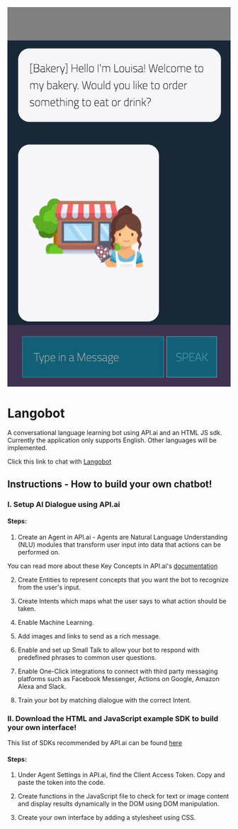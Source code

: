 ![Bakery](/images/langobot.png)

# Langobot
A conversational language learning bot using API.ai and an HTML JS sdk. Currently the application only supports English. Other languages will be implemented.

Click this link to chat with [Langobot](http://tranela.dev.fast.sheridanc.on.ca/Langobot/)

## Instructions - How to build your own chatbot!

### I. Setup AI Dialogue using API.ai

#### Steps:

1. Create an Agent in API.ai - Agents are Natural Language Understanding (NLU) modules that transform user input into data that actions can be performed on.

You can read more about these Key Concepts in API.ai's [documentation](https://docs.api.ai/docs/key-concepts)

2. Create Entities to represent concepts that you want the bot to recognize from the user's input.

3. Create Intents which maps what the user says to what action should be taken.

4. Enable Machine Learning.

5. Add images and links to send as a rich message.

6. Enable and set up Small Talk to allow your bot to respond with predefined phrases to common user questions.

7. Enable One-Click integrations to connect with third party messaging platforms such as Facebook Messenger, Actions on Google, Amazon Alexa and Slack.

8. Train your bot by matching dialogue with the correct Intent.



### II. Download the HTML and JavaScript example SDK to build your own interface!

This list of SDKs recommended by API.ai can be found [here](https://docs.api.ai/docs/sdks)

#### Steps:

1. Under Agent Settings in API.ai, find the Client Access Token. Copy and paste the token into the code.

2. Create functions in the JavaScript file to check for text or image content and display results dynamically in the DOM using DOM manipulation.

3. Create your own interface by adding a stylesheet using CSS.


